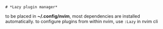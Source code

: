     # *Lazy plugin manager*
to be placed in **~/.config/nvim**, most dependencies are installed automatically.
to configure plugins from within nvim, use `:Lazy` in nvim cli
